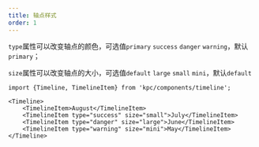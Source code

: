 ```yaml
---
title: 轴点样式
order: 1
---
```


`type`属性可以改变轴点的颜色，可选值`primary` `success` `danger` `warning`，默认`primary`；

`size`属性可以改变轴点的大小，可选值`default` `large` `small` `mini`，默认`default`

```vdt
import {Timeline, TimelineItem} from 'kpc/components/timeline';

<Timeline>
    <TimelineItem>August</TimelineItem>
    <TimelineItem type="success" size="small">July</TimelineItem>
    <TimelineItem type="danger" size="large">June</TimelineItem>
    <TimelineItem type="warning" size="mini">May</TimelineItem>
</Timeline>
```